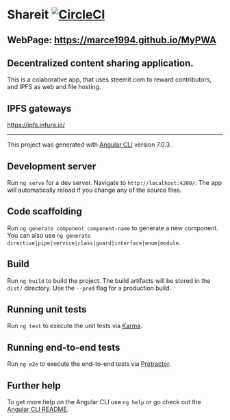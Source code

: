 # Shareit [![CircleCI](https://circleci.com/gh/dapplabs/shareit.svg?style=svg)](https://circleci.com/gh/dapplabs/shareit)
## WebPage: https://marce1994.github.io/MyPWA

## Decentralized content sharing application.

This is a colaborative app, that uses steemit.com to reward contributors, and IPFS as web and file hosting.

## IPFS gateways
https://ipfs.infura.io/

-------------

This project was generated with [Angular CLI](https://github.com/angular/angular-cli) version 7.0.3.

## Development server

Run `ng serve` for a dev server. Navigate to `http://localhost:4200/`. The app will automatically reload if you change any of the source files.

## Code scaffolding

Run `ng generate component component-name` to generate a new component. You can also use `ng generate directive|pipe|service|class|guard|interface|enum|module`.

## Build

Run `ng build` to build the project. The build artifacts will be stored in the `dist/` directory. Use the `--prod` flag for a production build.

## Running unit tests

Run `ng test` to execute the unit tests via [Karma](https://karma-runner.github.io).

## Running end-to-end tests

Run `ng e2e` to execute the end-to-end tests via [Protractor](http://www.protractortest.org/).

## Further help

To get more help on the Angular CLI use `ng help` or go check out the [Angular CLI README](https://github.com/angular/angular-cli/blob/master/README.md).
